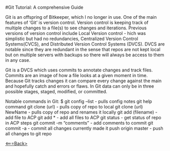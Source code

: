 #Git Tutorial: A comprehensive Guide

Git is an offspring of Bitkeeper, which I no longer in use. One of the main features of ‘Git’ is version control. Version control is keeping track of multiple changes to a file(s) to see changes and iterations. Previous versions of version control include Local Version control - hich was simplistic but had no redundancies, Centralized Version Control Systems(CVCS), and Distributed Version Control Systems (DVCS). DVCS are notable since they are redundant in the sense that repos are not kept local but on multiple servers with backups so there will always be access to them in any case.

Git is a DVCS which uses commits to annotate changes and track files. Commits are an image of how a file looks at a given moment in time. Because Git tracks changes it can compare every change against the main and hopefully catch and errors or flaws. In Git data can only be in three possible stages, staged, modified, or committed.

Notable commands in Git:
$ git config –list 			- pulls config notes
git help command 
git clone (url) 				- pulls copy of repo to local 
git clone (url) NewName		    - pulls copy of repo and renames it locally
git add (filename) 			    - add file to ACP
git add * 				        - add all files to ACP
git status 				        - get status of repo in ACP steps
git commit -m “comments” 		- add comments to commit
git commit -a 				    - commit all changes currently made
it push origin master 			- push all changes to git repo



[<===Back>](README.md) 